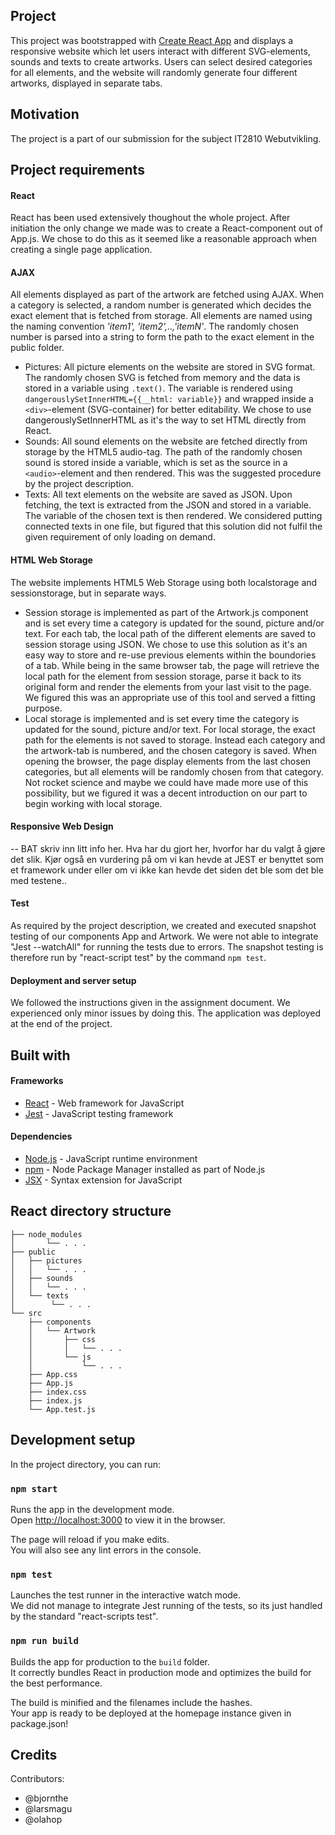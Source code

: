 ## Project

This project was bootstrapped with [Create React App](https://github.com/facebook/create-react-app) and displays a 
responsive website which let users interact with different SVG-elements, sounds and texts to create artworks. 
Users can select desired categories for all elements, and the website will randomly generate four different artworks, 
displayed in separate tabs.

## Motivation
The project is a part of our submission for the subject IT2810 Webutvikling.

## Project requirements

#### React
React has been used extensively thoughout the whole project. 
After initiation the only change we made was to create a React-component out of App.js. 
We chose to do this as it seemed like a reasonable approach when creating a single page application. 


#### AJAX
All elements displayed as part of the artwork are fetched using AJAX. 
When a category is selected, a random number is generated which decides the exact element that is fetched from storage. 
All elements are named using the naming convention *'item1', 'item2',..,'itemN'*. 
The randomly chosen number is parsed into a string to form the path to the exact element in the public folder.

* Pictures: All picture elements on the website are stored in SVG format. The randomly chosen SVG is fetched 
from memory and the data is stored in a variable using ```.text()```. The variable is rendered using 
```dangerouslySetInnerHTML={{__html: variable}}``` and wrapped inside a ```<div>```-element (SVG-container) 
for better editability. We chose to use dangerouslySetInnerHTML as it's the way to set HTML directly from React.
* Sounds: All sound elements on the website are fetched directly from storage by the HTML5 audio-tag. The path of 
the randomly chosen sound is stored inside a variable, which is set as the source in a ```<audio>```-element and then rendered.
This was the suggested procedure by the project description. 
* Texts: All text elements on the website are saved as JSON. Upon fetching, the text is extracted from the JSON and 
stored in a variable. The variable of the chosen text is then rendered. We considered putting connected texts in one file, but 
figured that this solution did not fulfil the given requirement of only loading on demand. 


#### HTML Web Storage
The website implements HTML5 Web Storage using both localstorage and sessionstorage, but in separate ways.

* Session storage is implemented as part of the Artwork.js component and is set every time a category is updated for the sound, 
picture and/or text. For each tab, the local path of the different elements are saved to session storage using JSON. 
We chose to use this solution as it's an easy way to store and re-use previous elements within the boundories of a tab. 
While being in the same browser tab, the page will retrieve the local path for the element from session storage, 
parse it back to its original form and render the elements from your last visit to the page. We figured this was an 
appropriate use of this tool and served a fitting purpose.
* Local storage is implemented and is set every time the category is updated for the sound, 
picture and/or text. For local storage, the exact path for the elements is not saved to storage. Instead each category and 
the artwork-tab is numbered, and the chosen category is saved. 
When opening the browser, the page display elements from the last chosen categories, 
but all elements will be randomly chosen from that category. Not rocket science and maybe we could have made more use of this 
possibility, but we figured it was a decent introduction on our part to begin working with local storage.

#### Responsive Web Design
-- BAT skriv inn litt info her. Hva har du gjort her, hvorfor har du valgt å gjøre det slik. 
Kjør også en vurdering på om vi kan hevde at JEST er benyttet som et framework under eller om vi ikke kan hevde det 
siden det ble som det ble med testene..

#### Test
As required by the project description, we created and executed snapshot testing of our components App and Artwork.
We were not able to integrate "Jest --watchAll" for running the tests due to errors. The snapshot testing is therefore run
by "react-script test" by the command ```npm test```.

#### Deployment and server setup
We followed the instructions given in the assignment document. We experienced only minor issues by doing this. The application was 
deployed at the end of the project. 

## Built with 

#### Frameworks
<ul>
<li><a href="https://github.com/facebook/create-react-app">React</a> - Web framework for JavaScript</li>
<li><a href="https://jestjs.io">Jest</a> - JavaScript testing framework</li>
</ul>

#### Dependencies 
<ul>
<li><a href="https://nodejs.dev/">Node.js</a> - JavaScript runtime environment</li>
<li><a href="https://www.npmjs.com/">npm</a> - Node Package Manager installed as part of Node.js</li>
<li><a href="https://reactjs.org/docs/introducing-jsx.html">JSX</a> - Syntax extension for JavaScript</li>
</ul>

## React directory structure
```
├── node_modules
│       └── . . .
├── public
│   ├── pictures
│   │   └── . . .
│   ├── sounds
│   │   └── . . .
│   └── texts
│        └── . . .
└── src
    ├── components
    │   └── Artwork
    │       ├── css
    │       │   └── . . .
    │       └── js
    │           └── . . .
    ├── App.css
    ├── App.js
    ├── index.css
    ├── index.js
    └── App.test.js
```

## Development setup

In the project directory, you can run:

### `npm start`

Runs the app in the development mode.<br>
Open [http://localhost:3000](http://localhost:3000) to view it in the browser.

The page will reload if you make edits.<br>
You will also see any lint errors in the console.

### `npm test`

Launches the test runner in the interactive watch mode.<br>
We did not manage to integrate Jest running of the tests, so its just handled by the standard "react-scripts test".

### `npm run build`

Builds the app for production to the `build` folder.<br>
It correctly bundles React in production mode and optimizes the build for the best performance.

The build is minified and the filenames include the hashes.<br>
Your app is ready to be deployed at the homepage instance given in package.json!

## Credits

Contributors:
* @bjornthe
* @larsmagu
* @olahop
